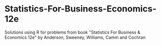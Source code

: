 # Statistics-For-Business-Economics-12e
Solutions using R for problems from book "Statistics For Business &amp; Economics 12e" by Anderson, Sweeney, Williams, Camm and Cochran
